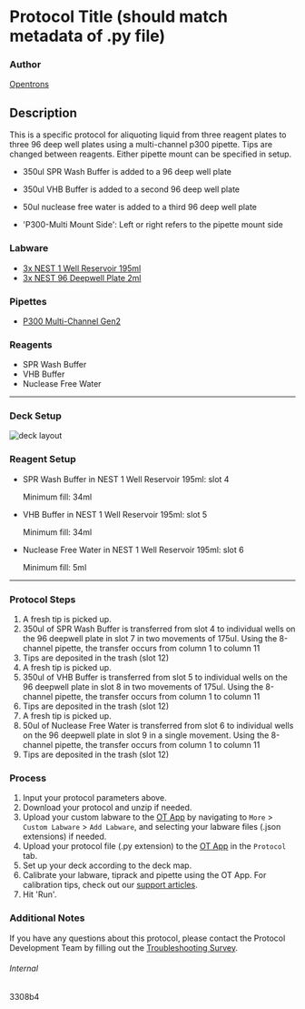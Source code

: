 # Protocol Title (should match metadata of .py file)

### Author
[Opentrons](https://opentrons.com/)

## Description
This is a specific protocol for aliquoting liquid from three reagent plates to three 96 deep well plates using a multi-channel p300 pipette. Tips are changed between reagents. Either pipette mount can be specified in setup.
* 350ul SPR Wash Buffer is added to a 96 deep well plate
* 350ul VHB Buffer is added to a second 96 deep well plate
* 50ul nuclease free water is added to a third 96 deep well plate

* 'P300-Multi Mount Side': Left or right refers to the pipette mount side

### Labware
* [3x NEST 1 Well Reservoir 195ml](https://shop.opentrons.com/nest-1-well-reservoirs-195-ml/)
* [3x NEST 96 Deepwell Plate 2ml](https://shop.opentrons.com/nest-2-ml-96-well-deep-well-plate-v-bottom/)

### Pipettes
* [P300 Multi-Channel Gen2](https://shop.opentrons.com/8-channel-electronic-pipette/)

### Reagents
* SPR Wash Buffer
* VHB Buffer
* Nuclease Free Water

---

### Deck Setup
![deck layout](https://opentrons-protocol-library-website.s3.amazonaws.com/custom-README-images/3308b4/Screen+Shot+2022-03-27+at+8.43.58+PM.png)

### Reagent Setup
* SPR Wash Buffer in NEST 1 Well Reservoir 195ml: slot 4
	
	Minimum fill: 34ml
* VHB Buffer in NEST 1 Well Reservoir 195ml: slot 5
	
	Minimum fill: 34ml
* Nuclease Free Water in NEST 1 Well Reservoir 195ml: slot 6
	
	Minimum fill: 5ml

---

### Protocol Steps
1. A fresh tip is picked up.
2. 350ul of SPR Wash Buffer is transferred from slot 4 to individual wells on the 96 deepwell plate in slot 7 in two movements of 175ul. Using the 8-channel pipette, the transfer occurs from column 1 to column 11
3. Tips are deposited in the trash (slot 12)
4. A fresh tip is picked up.
5. 350ul of VHB Buffer is transferred from slot 5 to individual wells on the 96 deepwell plate in slot 8 in two movements of 175ul. Using the 8-channel pipette, the transfer occurs from column 1 to column 11
6. Tips are deposited in the trash (slot 12)
7. A fresh tip is picked up.
8. 50ul of Nuclease Free Water is transferred from slot 6 to individual wells on the 96 deepwell plate in slot 9 in a single movement. Using the 8-channel pipette, the transfer occurs from column 1 to column 11
9. Tips are deposited in the trash (slot 12)

### Process
1. Input your protocol parameters above.
2. Download your protocol and unzip if needed.
3. Upload your custom labware to the [OT App](https://opentrons.com/ot-app) by navigating to `More` > `Custom Labware` > `Add Labware`, and selecting your labware files (.json extensions) if needed.
4. Upload your protocol file (.py extension) to the [OT App](https://opentrons.com/ot-app) in the `Protocol` tab.
5. Set up your deck according to the deck map.
6. Calibrate your labware, tiprack and pipette using the OT App. For calibration tips, check out our [support articles](https://support.opentrons.com/en/collections/1559720-guide-for-getting-started-with-the-ot-2).
7. Hit 'Run'.

### Additional Notes
If you have any questions about this protocol, please contact the Protocol Development Team by filling out the [Troubleshooting Survey](https://protocol-troubleshooting.paperform.co/).

###### Internal
3308b4
